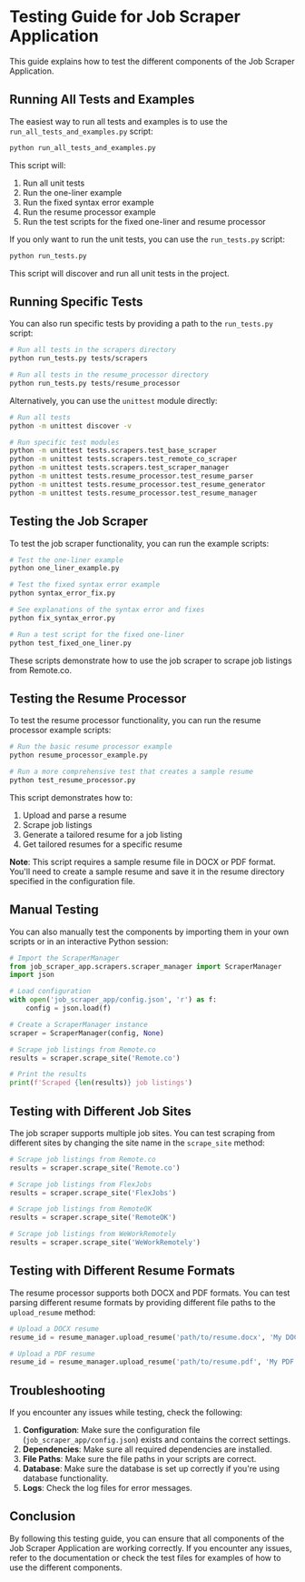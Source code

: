 # Testing Guide for Job Scraper Application

This guide explains how to test the different components of the Job Scraper Application.

## Running All Tests and Examples

The easiest way to run all tests and examples is to use the `run_all_tests_and_examples.py` script:

```bash
python run_all_tests_and_examples.py
```

This script will:
1. Run all unit tests
2. Run the one-liner example
3. Run the fixed syntax error example
4. Run the resume processor example
5. Run the test scripts for the fixed one-liner and resume processor

If you only want to run the unit tests, you can use the `run_tests.py` script:

```bash
python run_tests.py
```

This script will discover and run all unit tests in the project.

## Running Specific Tests

You can also run specific tests by providing a path to the `run_tests.py` script:

```bash
# Run all tests in the scrapers directory
python run_tests.py tests/scrapers

# Run all tests in the resume_processor directory
python run_tests.py tests/resume_processor
```

Alternatively, you can use the `unittest` module directly:

```bash
# Run all tests
python -m unittest discover -v

# Run specific test modules
python -m unittest tests.scrapers.test_base_scraper
python -m unittest tests.scrapers.test_remote_co_scraper
python -m unittest tests.scrapers.test_scraper_manager
python -m unittest tests.resume_processor.test_resume_parser
python -m unittest tests.resume_processor.test_resume_generator
python -m unittest tests.resume_processor.test_resume_manager
```

## Testing the Job Scraper

To test the job scraper functionality, you can run the example scripts:

```bash
# Test the one-liner example
python one_liner_example.py

# Test the fixed syntax error example
python syntax_error_fix.py

# See explanations of the syntax error and fixes
python fix_syntax_error.py

# Run a test script for the fixed one-liner
python test_fixed_one_liner.py
```

These scripts demonstrate how to use the job scraper to scrape job listings from Remote.co.

## Testing the Resume Processor

To test the resume processor functionality, you can run the resume processor example scripts:

```bash
# Run the basic resume processor example
python resume_processor_example.py

# Run a more comprehensive test that creates a sample resume
python test_resume_processor.py
```

This script demonstrates how to:
1. Upload and parse a resume
2. Scrape job listings
3. Generate a tailored resume for a job listing
4. Get tailored resumes for a specific resume

**Note**: This script requires a sample resume file in DOCX or PDF format. You'll need to create a sample resume and save it in the resume directory specified in the configuration file.

## Manual Testing

You can also manually test the components by importing them in your own scripts or in an interactive Python session:

```python
# Import the ScraperManager
from job_scraper_app.scrapers.scraper_manager import ScraperManager
import json

# Load configuration
with open('job_scraper_app/config.json', 'r') as f:
    config = json.load(f)

# Create a ScraperManager instance
scraper = ScraperManager(config, None)

# Scrape job listings from Remote.co
results = scraper.scrape_site('Remote.co')

# Print the results
print(f'Scraped {len(results)} job listings')
```

## Testing with Different Job Sites

The job scraper supports multiple job sites. You can test scraping from different sites by changing the site name in the `scrape_site` method:

```python
# Scrape job listings from Remote.co
results = scraper.scrape_site('Remote.co')

# Scrape job listings from FlexJobs
results = scraper.scrape_site('FlexJobs')

# Scrape job listings from RemoteOK
results = scraper.scrape_site('RemoteOK')

# Scrape job listings from WeWorkRemotely
results = scraper.scrape_site('WeWorkRemotely')
```

## Testing with Different Resume Formats

The resume processor supports both DOCX and PDF formats. You can test parsing different resume formats by providing different file paths to the `upload_resume` method:

```python
# Upload a DOCX resume
resume_id = resume_manager.upload_resume('path/to/resume.docx', 'My DOCX Resume', True)

# Upload a PDF resume
resume_id = resume_manager.upload_resume('path/to/resume.pdf', 'My PDF Resume', True)
```

## Troubleshooting

If you encounter any issues while testing, check the following:

1. **Configuration**: Make sure the configuration file (`job_scraper_app/config.json`) exists and contains the correct settings.
2. **Dependencies**: Make sure all required dependencies are installed.
3. **File Paths**: Make sure the file paths in your scripts are correct.
4. **Database**: Make sure the database is set up correctly if you're using database functionality.
5. **Logs**: Check the log files for error messages.

## Conclusion

By following this testing guide, you can ensure that all components of the Job Scraper Application are working correctly. If you encounter any issues, refer to the documentation or check the test files for examples of how to use the different components.
